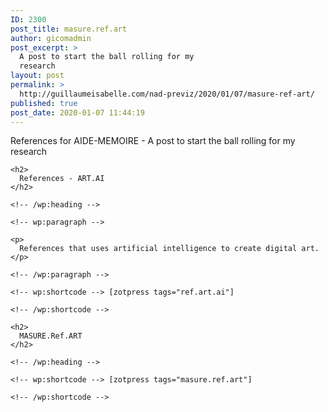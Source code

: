 ```yaml
---
ID: 2300
post_title: masure.ref.art
author: gicomadmin
post_excerpt: >
  A post to start the ball rolling for my
  research
layout: post
permalink: >
  http://guillaumeisabelle.com/nad-previz/2020/01/07/masure-ref-art/
published: true
post_date: 2020-01-07 11:44:19
---
```

<!-- wp:paragraph -->

References for AIDE-MEMOIRE - A post to start the ball rolling for my research

<!-- /wp:paragraph -->

<!-- wp:more -->

<!--more-->

<!-- /wp:more -->

<!-- wp:group -->

<div class="wp-block-group">
  <div class="wp-block-group__inner-container">
    <!-- wp:heading -->
    
    <h2>
      References - ART.AI
    </h2>
    
    <!-- /wp:heading -->
    
    <!-- wp:paragraph -->
    
    <p>
      References that uses artificial intelligence to create digital art.
    </p>
    
    <!-- /wp:paragraph -->
    
    <!-- wp:shortcode --> [zotpress tags="ref.art.ai"] 
    
    <!-- /wp:shortcode -->
  </div>
</div>

<!-- /wp:group -->

<!-- wp:group -->

<div class="wp-block-group">
  <div class="wp-block-group__inner-container">
    <!-- wp:heading -->
    
    <h2>
      MASURE.Ref.ART
    </h2>
    
    <!-- /wp:heading -->
    
    <!-- wp:shortcode --> [zotpress tags="masure.ref.art"] 
    
    <!-- /wp:shortcode -->
  </div>
</div>

<!-- /wp:group -->